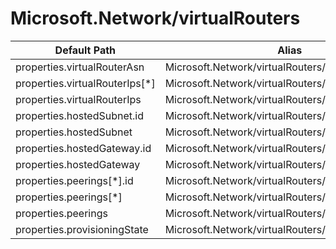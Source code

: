 # Microsoft.Network/virtualRouters

| Default Path | Alias |
|---|---|
| properties.virtualRouterAsn | Microsoft.Network/virtualRouters/virtualRouterAsn |
| properties.virtualRouterIps[*] | Microsoft.Network/virtualRouters/virtualRouterIps[*] |
| properties.virtualRouterIps | Microsoft.Network/virtualRouters/virtualRouterIps |
| properties.hostedSubnet.id | Microsoft.Network/virtualRouters/hostedSubnet.id |
| properties.hostedSubnet | Microsoft.Network/virtualRouters/hostedSubnet |
| properties.hostedGateway.id | Microsoft.Network/virtualRouters/hostedGateway.id |
| properties.hostedGateway | Microsoft.Network/virtualRouters/hostedGateway |
| properties.peerings[*].id | Microsoft.Network/virtualRouters/peerings[*].id |
| properties.peerings[*] | Microsoft.Network/virtualRouters/peerings[*] |
| properties.peerings | Microsoft.Network/virtualRouters/peerings |
| properties.provisioningState | Microsoft.Network/virtualRouters/provisioningState |

